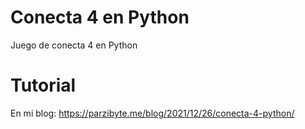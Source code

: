 # Conecta 4 en Python
 Juego de conecta 4 en Python

# Tutorial
En mi blog: https://parzibyte.me/blog/2021/12/26/conecta-4-python/